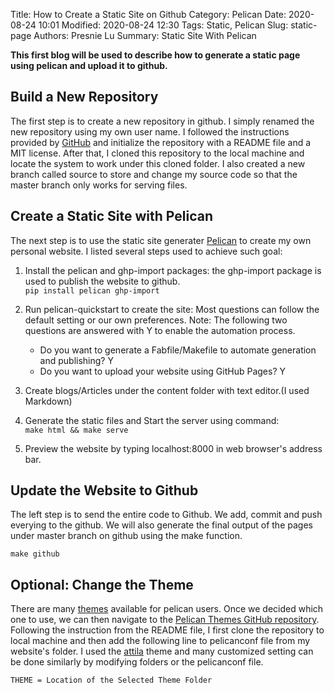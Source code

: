 Title: How to Create a Static Site on Github
Category: Pelican
Date: 2020-08-24 10:01
Modified: 2020-08-24 12:30
Tags: Static, Pelican
Slug: static-page
Authors: Presnie Lu
Summary: Static Site With Pelican


**This first blog will be used to describe how to generate a static page using pelican and upload it to github.**

## Build a New Repository
The first step is to create a new repository in github. I simply renamed the new repository using my own user name. I followed the instructions provided by [GitHub](https://pages.github.com/) and initialize the repository with a README file and a MIT license. After that, I cloned this repository to the local machine and locate the system to work under this cloned folder. I also created a new branch called source to store and change my source code so that the master branch only works for serving files. 

## Create a Static Site with Pelican
The next step is to use the static site generater [Pelican](https://blog.getpelican.com/) to create my own personal website. I listed several steps used to achieve such goal:  

1. Install the pelican and ghp-import packages: the ghp-import package is used to publish the website to github.  
```pip install pelican ghp-import```  
2. Run pelican-quickstart to create the site: Most questions can follow the default setting or our own preferences. Note: The following two questions are answered with Y to enable the automation process.  

    * Do you want to generate a Fabfile/Makefile to automate generation and publishing? Y  
    * Do you want to upload your website using GitHub Pages? Y  
    
3. Create blogs/Articles under the content folder with text editor.(I used Markdown)  
4. Generate the static files and Start the server using command:   
```make html && make serve ```  
  
5. Preview the website by typing localhost:8000 in web browser's address bar.  

## Update the Website to Github
The left step is to send the entire code to Github. We add, commit and push everying to the github. We will also generate the final output of the pages under master branch on github using the make function. 
  
``` make github ```  

## Optional: Change the Theme
There are many [themes](http://www.pelicanthemes.com/) available for pelican users. Once we decided which one to use, we can then navigate to the [Pelican Themes GitHub repository](https://github.com/getpelican/pelican-themes). Following the instruction from the README file, I first clone the repository to local machine and then add the following line to pelicanconf file from my website's folder. I used the [attila](https://github.com/arulrajnet/attila/tree/02dcad911ba1eb2d797a79ec008a810d89a2fde1) theme and many customized setting can be done similarly by modifying folders or the pelicanconf file.  
  
```THEME = Location of the Selected Theme Folder```


